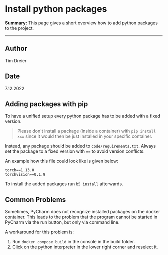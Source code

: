 # Install python packages

**Summary:** This page gives a short overview how to add python packages to the project.

---

## Author

Tim Dreier

## Date

7.12.2022

## Adding packages with pip

To have a unified setup every python package has to be added with a fixed version.

> Please don't install a package (inside a container) with `pip install xxx` since it would then be just installed in your specific container.

Instead, any package should be added to `code/requirements.txt`. Always set the package to a fixed version with `==` to avoid version conflicts.

An example how this file could look like is given below:

```text
torch==1.13.0
torchvision==0.1.9
```

To install the added packages run `b5 install` afterwards.

## Common Problems

Sometimes, PyCharm does not recognize installed packages on the docker container.
This leads to the problem that the program cannot be started in PyCharm via the run button, but only via command line.

A workaround for this problem is:

1. Run ```docker compose build``` in the console in the build folder.
2. Click on the python interpreter in the lower right corner and reselect it.
